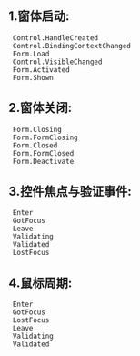 ## 1.窗体启动: ##
```
 Control.HandleCreated
 Control.BindingContextChanged
 Form.Load
 Control.VisibleChanged
 Form.Activated
 Form.Shown
```
## 2.窗体关闭: ##
```
 Form.Closing
 Form.FormClosing
 Form.Closed
 Form.FormClosed
 Form.Deactivate
```
## 3.控件焦点与验证事件: ##
```
 Enter
 GotFocus
 Leave
 Validating
 Validated
 LostFocus
```
## 4.鼠标周期: ##
```
 Enter
 GotFocus
 LostFocus
 Leave
 Validating
 Validated
```